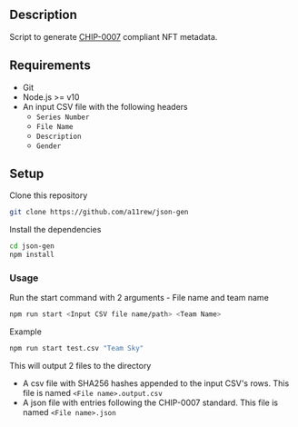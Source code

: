 ## Description

Script to generate [CHIP-0007](https://github.com/Chia-Network/chips/blob/main/assets/chip-0007/schema.json) compliant NFT metadata.

## Requirements

- Git
- Node.js >= v10
- An input CSV file with the following headers
  - `Series Number`
  - `File Name`
  - `Description`
  - `Gender`

## Setup

Clone this repository

```bash
git clone https://github.com/a11rew/json-gen
```

Install the dependencies

```bash
cd json-gen
npm install
```

### Usage

Run the start command with 2 arguments - File name and team name

```bash
npm run start <Input CSV file name/path> <Team Name>
```

Example

```bash
npm run start test.csv "Team Sky"
```

This will output 2 files to the directory

- A csv file with SHA256 hashes appended to the input CSV's rows. This file is named `<File name>.output.csv`
- A json file with entries following the CHIP-0007 standard. This file is named `<File name>.json`
